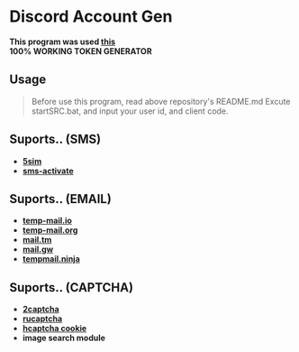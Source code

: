 # Discord Account Gen
**This program was used <a href="https://github.com/QPZM6974/discord-token-generator-login-server">this</a>**<br>
**100% WORKING TOKEN GENERATOR**

## Usage
> Before use this program, read above repository's README.md
Excute startSRC.bat, and input your user id, and client code.

## Suports.. (SMS)
- **<a href="https://5sim.net/">5sim</a>**
- **<a href="https://sms-activate.org/">sms-activate</a>**

## Suports.. (EMAIL)
- **<a href="https://temp-mail.io/">temp-mail.io</a>**
- **<a href="https://temp-mail.org/">temp-mail.org</a>**
- **<a href="https://mail.tm/">mail.tm</a>**
- **<a href="https://mail.gw/">mail.gw</a>**
- **<a href="https://tempmail.ninja/">tempmail.ninja</a>**

## Suports.. (CAPTCHA)
- **<a href="https://2captcha.com/">2captcha</a>**
- **<a href="https://rucaptcha.com/">rucaptcha</a>**
- **<a href="https://www.hcaptcha.com/">hcaptcha cookie</a>**
- **<a>image search module</a>**